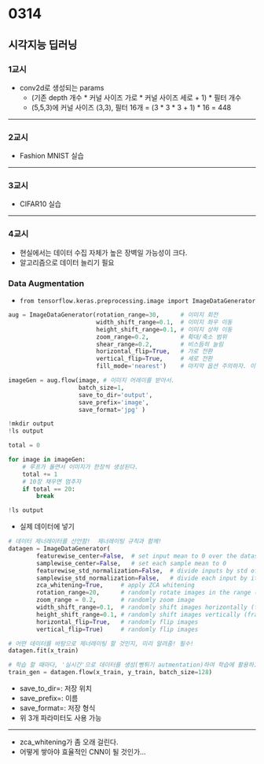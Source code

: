 # 0314
## 시각지능 딥러닝
### 1교시
- conv2d로 생성되는 params
    -  (기존 depth 개수 * 커널 사이즈 가로 * 커널 사이즈 세로 + 1) * 필터 개수
    - (5,5,3)에 커널 사이즈 (3,3), 필터 16개 = (3 * 3 * 3 + 1) * 16 = 448 
---
### 2교시
- Fashion MNIST 실습
---
### 3교시
- CIFAR10 실습
---
### 4교시
- 현실에서는 데이터 수집 자체가 높은 장벽일 가능성이 크다.
- 알고리즘으로 데이터 늘리기 필요
### Data Augmentation
- ``from tensorflow.keras.preprocessing.image import ImageDataGenerator``
```python
aug = ImageDataGenerator(rotation_range=30,      # 이미지 회전
                         width_shift_range=0.1,  # 이미지 좌우 이동
                         height_shift_range=0.1, # 이미지 상하 이동
                         zoom_range=0.2,         # 확대/축소 범위
                         shear_range=0.2,        # 비스듬히 늘림
                         horizontal_flip=True,   # 가로 전환
                         vertical_flip=True,     # 세로 전환           
                         fill_mode='nearest')    # 마지막 옵션 주의하자. 이미지 회전, 이동, 축소할 때 발생하는 공간을 채우는 방식

imageGen = aug.flow(image, # 이미지 어레이를 받아서.
                    batch_size=1,
                    save_to_dir='output',
                    save_prefix='image',
                    save_format='jpg' )

!mkdir output
!ls output

total = 0

for image in imageGen:
    # 루프가 돌면서 이미지가 한장씩 생성된다.
    total += 1
    # 10장 채우면 멈추자
    if total == 20:
        break

!ls output
```

- 실제 데이터에 넣기
```python
# 데이터 제너레이터를 선언함!  제너레이팅 규칙과 함께!
datagen = ImageDataGenerator(
        featurewise_center=False,  # set input mean to 0 over the dataset
        samplewise_center=False,   # set each sample mean to 0
        featurewise_std_normalization=False,  # divide inputs by std of the dataset
        samplewise_std_normalization=False,   # divide each input by its std
        zca_whitening=True,     # apply ZCA whitening
        rotation_range=20,      # randomly rotate images in the range (degrees, 0 to 180)
        zoom_range = 0.2,       # randomly zoom image 
        width_shift_range=0.1,  # randomly shift images horizontally (fraction of total width)
        height_shift_range=0.1, # randomly shift images vertically (fraction of total height)
        horizontal_flip=True,   # randomly flip images
        vertical_flip=True)     # randomly flip images

# 어떤 데이터를 바탕으로 제너레이팅 할 것인지, 미리 알려줌! 필수!
datagen.fit(x_train)

# 학습 할 때마다, '실시간'으로 데이터를 생성(뻥튀기 autmentation)하여 학습에 활용하고, 버리고를 반복할 준비!
train_gen = datagen.flow(x_train, y_train, batch_size=128)
```
- save_to_dir=: 저장 위치
- save_prefix=: 이름
- save_format=: 저장 형식
- 위 3개 파라미터도 사용 가능
---
- zca_whitening가 좀 오래 걸린다.
- 어떻게 쌓아야 효율적인 CNN이 될 것인가...
